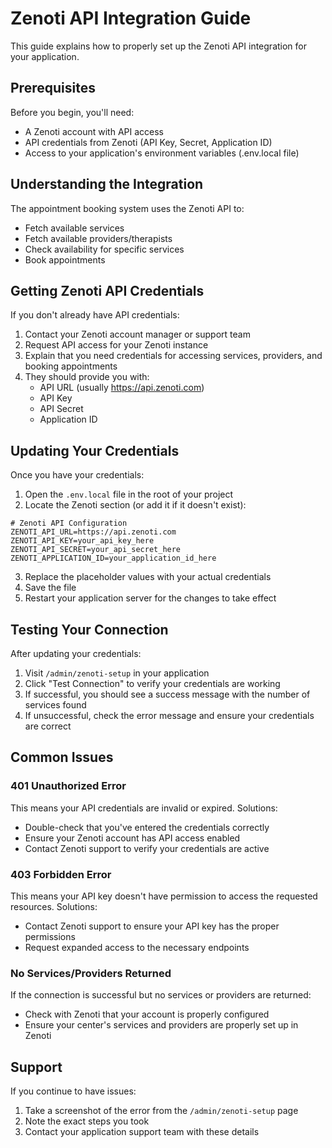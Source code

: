 # Zenoti API Integration Guide

This guide explains how to properly set up the Zenoti API integration for your application.

## Prerequisites

Before you begin, you'll need:
- A Zenoti account with API access
- API credentials from Zenoti (API Key, Secret, Application ID)
- Access to your application's environment variables (.env.local file)

## Understanding the Integration

The appointment booking system uses the Zenoti API to:
- Fetch available services
- Fetch available providers/therapists
- Check availability for specific services
- Book appointments

## Getting Zenoti API Credentials

If you don't already have API credentials:

1. Contact your Zenoti account manager or support team
2. Request API access for your Zenoti instance
3. Explain that you need credentials for accessing services, providers, and booking appointments
4. They should provide you with:
   - API URL (usually https://api.zenoti.com)
   - API Key
   - API Secret
   - Application ID

## Updating Your Credentials

Once you have your credentials:

1. Open the `.env.local` file in the root of your project
2. Locate the Zenoti section (or add it if it doesn't exist):

```
# Zenoti API Configuration
ZENOTI_API_URL=https://api.zenoti.com
ZENOTI_API_KEY=your_api_key_here
ZENOTI_API_SECRET=your_api_secret_here
ZENOTI_APPLICATION_ID=your_application_id_here
```

3. Replace the placeholder values with your actual credentials
4. Save the file
5. Restart your application server for the changes to take effect

## Testing Your Connection

After updating your credentials:

1. Visit `/admin/zenoti-setup` in your application
2. Click "Test Connection" to verify your credentials are working
3. If successful, you should see a success message with the number of services found
4. If unsuccessful, check the error message and ensure your credentials are correct

## Common Issues

### 401 Unauthorized Error

This means your API credentials are invalid or expired. Solutions:
- Double-check that you've entered the credentials correctly
- Ensure your Zenoti account has API access enabled
- Contact Zenoti support to verify your credentials are active

### 403 Forbidden Error

This means your API key doesn't have permission to access the requested resources. Solutions:
- Contact Zenoti support to ensure your API key has the proper permissions
- Request expanded access to the necessary endpoints

### No Services/Providers Returned

If the connection is successful but no services or providers are returned:
- Check with Zenoti that your account is properly configured
- Ensure your center's services and providers are properly set up in Zenoti

## Support

If you continue to have issues:
1. Take a screenshot of the error from the `/admin/zenoti-setup` page
2. Note the exact steps you took
3. Contact your application support team with these details 